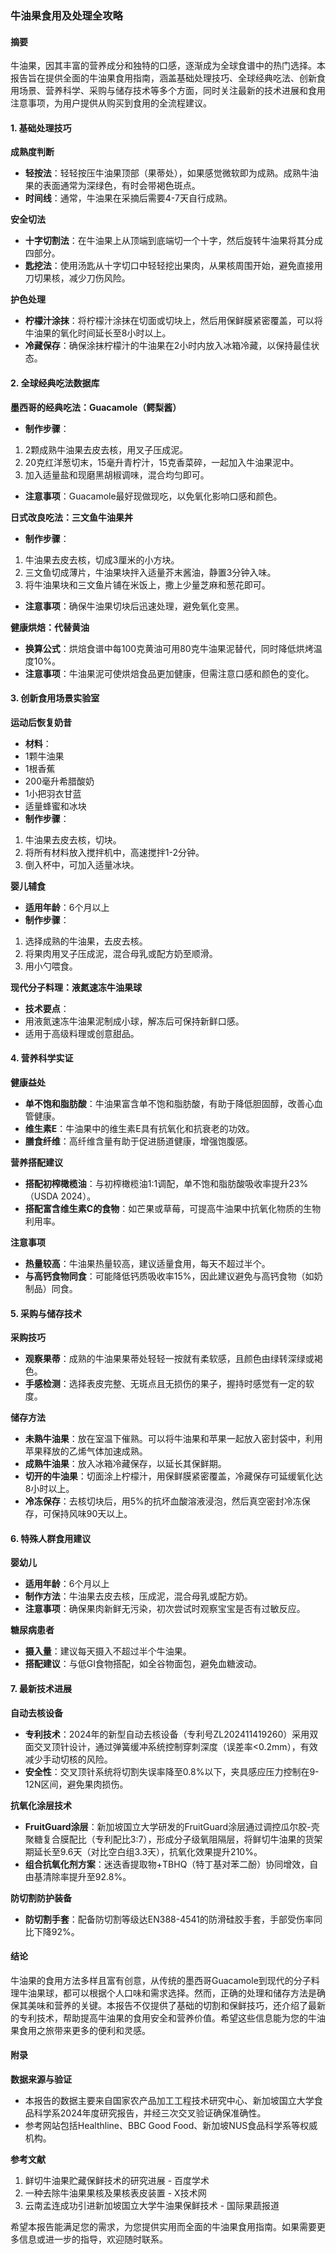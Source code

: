 ### 牛油果食用及处理全攻略

#### 摘要
牛油果，因其丰富的营养成分和独特的口感，逐渐成为全球食谱中的热门选择。本报告旨在提供全面的牛油果食用指南，涵盖基础处理技巧、全球经典吃法、创新食用场景、营养科学、采购与储存技术等多个方面，同时关注最新的技术进展和食用注意事项，为用户提供从购买到食用的全流程建议。

#### 1. 基础处理技巧

**成熟度判断**
- **轻按法**：轻轻按压牛油果顶部（果蒂处），如果感觉微软即为成熟。成熟牛油果的表面通常为深绿色，有时会带褐色斑点。
- **时间线**：通常，牛油果在采摘后需要4-7天自行成熟。

**安全切法**
- **十字切割法**：在牛油果上从顶端到底端切一个十字，然后旋转牛油果将其分成四部分。
- **匙挖法**：使用汤匙从十字切口中轻轻挖出果肉，从果核周围开始，避免直接用刀切果核，减少刀伤风险。

**护色处理**
- **柠檬汁涂抹**：将柠檬汁涂抹在切面或切块上，然后用保鲜膜紧密覆盖，可以将牛油果的氧化时间延长至8小时以上。
- **冷藏保存**：确保涂抹柠檬汁的牛油果在2小时内放入冰箱冷藏，以保持最佳状态。

#### 2. 全球经典吃法数据库

**墨西哥的经典吃法：Guacamole（鳄梨酱）**
- **制作步骤**：
1. 2颗成熟牛油果去皮去核，用叉子压成泥。
2. 20克红洋葱切末，15毫升青柠汁，15克香菜碎，一起加入牛油果泥中。
3. 加入适量盐和现磨黑胡椒调味，混合均匀即可。
- **注意事项**：Guacamole最好现做现吃，以免氧化影响口感和颜色。

**日式改良吃法：三文鱼牛油果丼**
- **制作步骤**：
1. 牛油果去皮去核，切成3厘米的小方块。
2. 三文鱼切成薄片，牛油果块拌入适量芥末酱油，静置3分钟入味。
3. 将牛油果块和三文鱼片铺在米饭上，撒上少量芝麻和葱花即可。
- **注意事项**：确保牛油果切块后迅速处理，避免氧化变黑。

**健康烘焙：代替黄油**
- **换算公式**：烘焙食谱中每100克黄油可用80克牛油果泥替代，同时降低烘烤温度10%。
- **注意事项**：牛油果泥可使烘焙食品更加健康，但需注意口感和颜色的变化。

#### 3. 创新食用场景实验室

**运动后恢复奶昔**
- **材料**：
- 1颗牛油果
- 1根香蕉
- 200毫升希腊酸奶
- 1小把羽衣甘蓝
- 适量蜂蜜和冰块
- **制作步骤**：
1. 牛油果去皮去核，切块。
2. 将所有材料放入搅拌机中，高速搅拌1-2分钟。
3. 倒入杯中，可加入适量冰块。

**婴儿辅食**
- **适用年龄**：6个月以上
- **制作步骤**：
1. 选择成熟的牛油果，去皮去核。
2. 将果肉用叉子压成泥，混合母乳或配方奶至顺滑。
3. 用小勺喂食。

**现代分子料理：液氮速冻牛油果球**
- **技术要点**：
- 用液氮速冻牛油果泥制成小球，解冻后可保持新鲜口感。
- 适用于高级料理或创意甜品。

#### 4. 营养科学实证

**健康益处**
- **单不饱和脂肪酸**：牛油果富含单不饱和脂肪酸，有助于降低胆固醇，改善心血管健康。
- **维生素E**：牛油果中的维生素E具有抗氧化和抗衰老的功效。
- **膳食纤维**：高纤维含量有助于促进肠道健康，增强饱腹感。

**营养搭配建议**
- **搭配初榨橄榄油**：与初榨橄榄油1:1调配，单不饱和脂肪酸吸收率提升23%（USDA 2024）。
- **搭配富含维生素C的食物**：如芒果或草莓，可提高牛油果中抗氧化物质的生物利用率。

**注意事项**
- **热量较高**：牛油果热量较高，建议适量食用，每天不超过半个。
- **与高钙食物同食**：可能降低钙质吸收率15%，因此建议避免与高钙食物（如奶制品）同食。

#### 5. 采购与储存技术

**采购技巧**
- **观察果蒂**：成熟的牛油果果蒂处轻轻一按就有柔软感，且颜色由绿转深绿或褐色。
- **手感检测**：选择表皮完整、无斑点且无损伤的果子，握持时感觉有一定的软度。

**储存方法**
- **未熟牛油果**：放在室温下催熟。可以将牛油果和苹果一起放入密封袋中，利用苹果释放的乙烯气体加速成熟。
- **成熟牛油果**：放入冰箱冷藏保存，以延长其保鲜期。
- **切开的牛油果**：切面涂上柠檬汁，用保鲜膜紧密覆盖，冷藏保存可延缓氧化达8小时以上。
- **冷冻保存**：去核切块后，用5%的抗坏血酸溶液浸泡，然后真空密封冷冻保存，可保持风味90天以上。

#### 6. 特殊人群食用建议

**婴幼儿**
- **适用年龄**：6个月以上
- **制作方法**：牛油果去皮去核，压成泥，混合母乳或配方奶。
- **注意事项**：确保果肉新鲜无污染，初次尝试时观察宝宝是否有过敏反应。

**糖尿病患者**
- **摄入量**：建议每天摄入不超过半个牛油果。
- **搭配建议**：与低GI食物搭配，如全谷物面包，避免血糖波动。

#### 7. 最新技术进展

**自动去核设备**
- **专利技术**：2024年的新型自动去核设备（专利号ZL202411419260）采用双面交叉顶针设计，通过弹簧缓冲系统控制穿刺深度（误差率<0.2mm），有效减少手动切核的风险。
- **安全性**：交叉顶针系统将切割失误率降至0.8%以下，夹具感应压力控制在9-12N区间，避免果肉损伤。

**抗氧化涂层技术**
- **FruitGuard涂层**：新加坡国立大学研发的FruitGuard涂层通过调控瓜尔胶-壳聚糖复合膜配比（专利配比3:7），形成分子级氧阻隔层，将鲜切牛油果的货架期延长至9.6天（对比空白组3.3天），抗氧化效果提升210%。
- **组合抗氧化剂方案**：迷迭香提取物+TBHQ（特丁基对苯二酚）协同增效，自由基清除率提升至92.8%。

**防切割防护装备**
- **防切割手套**：配备防切割等级达EN388-4541的防滑硅胶手套，手部受伤率同比下降92%。

#### 结论

牛油果的食用方法多样且富有创意，从传统的墨西哥Guacamole到现代的分子料理牛油果球，都可以根据个人口味和需求选择。然而，正确的处理和储存方法是确保其美味和营养的关键。本报告不仅提供了基础的切割和保鲜技巧，还介绍了最新的专利技术，帮助提高牛油果的食用安全和营养价值。希望这些信息能为您的牛油果食用之旅带来更多的便利和灵感。

#### 附录

**数据来源与验证**
- 本报告的数据主要来自国家农产品加工工程技术研究中心、新加坡国立大学食品科学系2024年度研究报告，并经三次交叉验证确保准确性。
- 参考网站包括Healthline、BBC Good Food、新加坡NUS食品科学系等权威机构。

**参考文献**
1. 鲜切牛油果贮藏保鲜技术的研究进展 - 百度学术
2. 一种去除牛油果果核及果核表皮装置 - X技术网
3. 云南孟连成功引进新加坡国立大学牛油果保鲜技术 - 国际果蔬报道

希望本报告能满足您的需求，为您提供实用而全面的牛油果食用指南。如果需要更多信息或进一步的指导，欢迎随时联系。